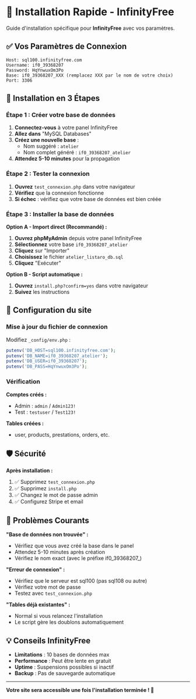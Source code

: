 # 🚀 Installation Rapide - InfinityFree

Guide d'installation spécifique pour **InfinityFree** avec vos paramètres.

## ✅ Vos Paramètres de Connexion

```
Host: sql100.infinityfree.com
Username: if0_39368207
Password: HqYnwuxOm3Po
Base: if0_39368207_XXX (remplacez XXX par le nom de votre choix)
Port: 3306
```

## 🎯 Installation en 3 Étapes

### Étape 1 : Créer votre base de données

1. **Connectez-vous** à votre panel InfinityFree
2. **Allez dans** "MySQL Databases"
3. **Créez une nouvelle base** :
   - Nom suggéré : `atelier`
   - Nom complet généré : `if0_39368207_atelier`
4. **Attendez 5-10 minutes** pour la propagation

### Étape 2 : Tester la connexion

1. **Ouvrez** `test_connexion.php` dans votre navigateur
2. **Vérifiez** que la connexion fonctionne
3. **Si échec** : vérifiez que votre base de données est bien créée

### Étape 3 : Installer la base de données

**Option A - Import direct (Recommandé) :**
1. **Ouvrez phpMyAdmin** depuis votre panel InfinityFree
2. **Sélectionnez** votre base `if0_39368207_atelier`
3. **Cliquez** sur "Importer"
4. **Choisissez** le fichier `atelier_listaro_db.sql`
5. **Cliquez** "Exécuter"

**Option B - Script automatique :**
1. **Ouvrez** `install.php?confirm=yes` dans votre navigateur
2. **Suivez** les instructions

## 🔧 Configuration du site

### Mise à jour du fichier de connexion

Modifiez `_config/env.php` :
```php
putenv('DB_HOST=sql100.infinityfree.com');
putenv('DB_NAME=if0_39368207_atelier');
putenv('DB_USER=if0_39368207');
putenv('DB_PASS=HqYnwuxOm3Po');
```

### Vérification

**Comptes créés :**
- Admin : `admin` / `Admin123!`
- Test : `testuser` / `Test123!`

**Tables créées :**
- user, products, prestations, orders, etc.

## 🛡️ Sécurité

**Après installation :**
1. ✅ Supprimez `test_connexion.php`
2. ✅ Supprimez `install.php`
3. ✅ Changez le mot de passe admin
4. ✅ Configurez Stripe et email

## 🐛 Problèmes Courants

**"Base de données non trouvée" :**
- Vérifiez que vous avez créé la base dans le panel
- Attendez 5-10 minutes après création
- Vérifiez le nom exact (avec le préfixe if0_39368207_)

**"Erreur de connexion" :**
- Vérifiez que le serveur est sql100 (pas sql108 ou autre)
- Vérifiez votre mot de passe
- Testez avec `test_connexion.php`

**"Tables déjà existantes" :**
- Normal si vous relancez l'installation
- Le script gère les doublons automatiquement

## 💡 Conseils InfinityFree

- **Limitations** : 10 bases de données max
- **Performance** : Peut être lente en gratuit
- **Uptime** : Suspensions possibles si inactif
- **Backup** : Pas de sauvegarde automatique

---

**Votre site sera accessible une fois l'installation terminée ! 🎨**
